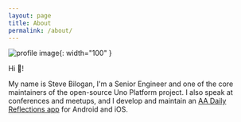 ```yaml
---
layout: page
title: About
permalink: /about/
---
```


![profile image][profile-image]{: width="100" }

Hi :wave:!

My name is Steve Bilogan, I'm a Senior Engineer and one of the core maintainers of the open-source Uno Platform project. I also speak at conferences and meetups, and I develop and maintain an [AA Daily Reflections app][aa-daily-reflections] for Android and iOS.

[profile-image]: /assets/images/profile.png
[aa-daily-reflections]: https://github.com/kazo0/DailyReflection

